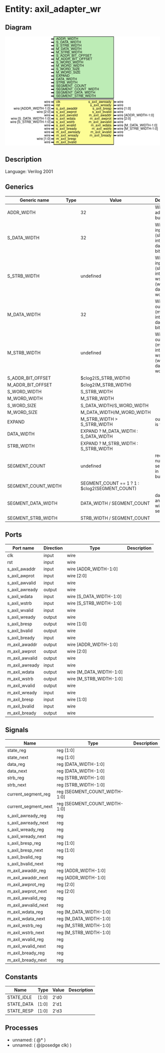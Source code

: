 # Entity: axil_adapter_wr

## Diagram

![Diagram](axil_adapter_wr.svg "Diagram")
## Description

Language: Verilog 2001
 
## Generics

| Generic name        | Type | Value                                          | Description                                                            |
| ------------------- | ---- | ---------------------------------------------- | ---------------------------------------------------------------------- |
| ADDR_WIDTH          |      | 32                                             | Width of address bus in bits                                           |
| S_DATA_WIDTH        |      | 32                                             | Width of input (slave) interface data bus in bits                      |
| S_STRB_WIDTH        |      | undefined                                      | Width of input (slave) interface wstrb (width of data bus in words)    |
| M_DATA_WIDTH        |      | 32                                             | Width of output (master) interface data bus in bits                    |
| M_STRB_WIDTH        |      | undefined                                      | Width of output (master) interface wstrb (width of data bus in words)  |
| S_ADDR_BIT_OFFSET   |      | $clog2(S_STRB_WIDTH)                           |                                                                        |
| M_ADDR_BIT_OFFSET   |      | $clog2(M_STRB_WIDTH)                           |                                                                        |
| S_WORD_WIDTH        |      | S_STRB_WIDTH                                   |                                                                        |
| M_WORD_WIDTH        |      | M_STRB_WIDTH                                   |                                                                        |
| S_WORD_SIZE         |      | S_DATA_WIDTH/S_WORD_WIDTH                      |                                                                        |
| M_WORD_SIZE         |      | M_DATA_WIDTH/M_WORD_WIDTH                      |                                                                        |
| EXPAND              |      | M_STRB_WIDTH > S_STRB_WIDTH                    | output bus is wider                                                    |
| DATA_WIDTH          |      | EXPAND ? M_DATA_WIDTH : S_DATA_WIDTH           |                                                                        |
| STRB_WIDTH          |      | EXPAND ? M_STRB_WIDTH : S_STRB_WIDTH           |                                                                        |
| SEGMENT_COUNT       |      | undefined                                      | required number of segments in wider bus                               |
| SEGMENT_COUNT_WIDTH |      | SEGMENT_COUNT == 1 ? 1 : $clog2(SEGMENT_COUNT) |                                                                        |
| SEGMENT_DATA_WIDTH  |      | DATA_WIDTH / SEGMENT_COUNT                     | data width and keep width per segment                                  |
| SEGMENT_STRB_WIDTH  |      | STRB_WIDTH / SEGMENT_COUNT                     |                                                                        |
## Ports

| Port name      | Direction | Type                    | Description |
| -------------- | --------- | ----------------------- | ----------- |
| clk            | input     | wire                    |             |
| rst            | input     | wire                    |             |
| s_axil_awaddr  | input     | wire [ADDR_WIDTH-1:0]   |             |
| s_axil_awprot  | input     | wire [2:0]              |             |
| s_axil_awvalid | input     | wire                    |             |
| s_axil_awready | output    | wire                    |             |
| s_axil_wdata   | input     | wire [S_DATA_WIDTH-1:0] |             |
| s_axil_wstrb   | input     | wire [S_STRB_WIDTH-1:0] |             |
| s_axil_wvalid  | input     | wire                    |             |
| s_axil_wready  | output    | wire                    |             |
| s_axil_bresp   | output    | wire [1:0]              |             |
| s_axil_bvalid  | output    | wire                    |             |
| s_axil_bready  | input     | wire                    |             |
| m_axil_awaddr  | output    | wire [ADDR_WIDTH-1:0]   |             |
| m_axil_awprot  | output    | wire [2:0]              |             |
| m_axil_awvalid | output    | wire                    |             |
| m_axil_awready | input     | wire                    |             |
| m_axil_wdata   | output    | wire [M_DATA_WIDTH-1:0] |             |
| m_axil_wstrb   | output    | wire [M_STRB_WIDTH-1:0] |             |
| m_axil_wvalid  | output    | wire                    |             |
| m_axil_wready  | input     | wire                    |             |
| m_axil_bresp   | input     | wire [1:0]              |             |
| m_axil_bvalid  | input     | wire                    |             |
| m_axil_bready  | output    | wire                    |             |
## Signals

| Name                 | Type                          | Description |
| -------------------- | ----------------------------- | ----------- |
| state_reg            | reg [1:0]                     |             |
| state_next           | reg [1:0]                     |             |
| data_reg             | reg [DATA_WIDTH-1:0]          |             |
| data_next            | reg [DATA_WIDTH-1:0]          |             |
| strb_reg             | reg [STRB_WIDTH-1:0]          |             |
| strb_next            | reg [STRB_WIDTH-1:0]          |             |
| current_segment_reg  | reg [SEGMENT_COUNT_WIDTH-1:0] |             |
| current_segment_next | reg [SEGMENT_COUNT_WIDTH-1:0] |             |
| s_axil_awready_reg   | reg                           |             |
| s_axil_awready_next  | reg                           |             |
| s_axil_wready_reg    | reg                           |             |
| s_axil_wready_next   | reg                           |             |
| s_axil_bresp_reg     | reg [1:0]                     |             |
| s_axil_bresp_next    | reg [1:0]                     |             |
| s_axil_bvalid_reg    | reg                           |             |
| s_axil_bvalid_next   | reg                           |             |
| m_axil_awaddr_reg    | reg [ADDR_WIDTH-1:0]          |             |
| m_axil_awaddr_next   | reg [ADDR_WIDTH-1:0]          |             |
| m_axil_awprot_reg    | reg [2:0]                     |             |
| m_axil_awprot_next   | reg [2:0]                     |             |
| m_axil_awvalid_reg   | reg                           |             |
| m_axil_awvalid_next  | reg                           |             |
| m_axil_wdata_reg     | reg [M_DATA_WIDTH-1:0]        |             |
| m_axil_wdata_next    | reg [M_DATA_WIDTH-1:0]        |             |
| m_axil_wstrb_reg     | reg [M_STRB_WIDTH-1:0]        |             |
| m_axil_wstrb_next    | reg [M_STRB_WIDTH-1:0]        |             |
| m_axil_wvalid_reg    | reg                           |             |
| m_axil_wvalid_next   | reg                           |             |
| m_axil_bready_reg    | reg                           |             |
| m_axil_bready_next   | reg                           |             |
## Constants

| Name       | Type  | Value | Description |
| ---------- | ----- | ----- | ----------- |
| STATE_IDLE | [1:0] | 2'd0  |             |
| STATE_DATA | [1:0] | 2'd1  |             |
| STATE_RESP | [1:0] | 2'd3  |             |
## Processes
- unnamed: ( @* )
- unnamed: ( @(posedge clk) )
